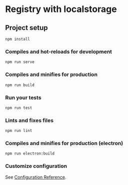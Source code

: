 # Registry with localstorage

## Project setup
```
npm install
```

### Compiles and hot-reloads for development
```
npm run serve
```

### Compiles and minifies for production
```
npm run build
```

### Run your tests
```
npm run test
```

### Lints and fixes files
```
npm run lint
```

### Compiles and minifies for production (electron)
```
npm run electron:build
```

### Customize configuration
See [Configuration Reference](https://cli.vuejs.org/config/).
